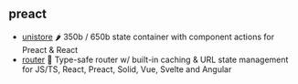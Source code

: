 ## preact

- [unistore](https://github.com/developit/unistore) 🌶 350b / 650b state container with component actions for Preact & React
- [router](https://github.com/tanstack/router) 🤖 Type-safe router w/ built-in caching & URL state management for JS/TS, React, Preact, Solid, Vue, Svelte and Angular